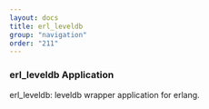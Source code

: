 ```yaml
---
layout: docs
title: erl_leveldb
group: "navigation"
order: "211"
---
```

### erl_leveldb Application
erl_leveldb: leveldb wrapper application for erlang.
